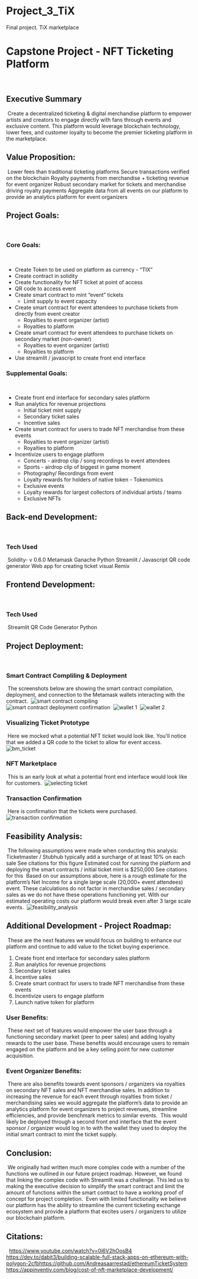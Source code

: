 # Project_3_TiX
Final project. TiX marketplace

# Capstone Project -  NFT Ticketing Platform
​
## Executive Summary
​
Create a decentralized ticketing & digital merchandise platform to empower artists and creators to engage directly with fans through events and exclusive content. This platform would leverage blockchain technology,  lower fees, and customer loyalty to become the premier ticketing platform in the marketplace.
​
## Value Proposition:
​
Lower fees than traditional ticketing platforms
Secure transactions verified on the blockchain 
Royalty payments from merchandise + ticketing revenue for event organizer
Robust secondary market for tickets and merchandise driving royalty payments
Aggregate data from all events on our platform to provide an analytics platform for event organizers 
​
​
## Project Goals:
​
  ### Core Goals:
​
  - Create Token to be used on platform as currency - “TIX”
  - Create contract in solidity 
  - Create functionality for NFT ticket at point of access
  - QR code to access event
  - Create smart contract to mint “event” tickets
    - Limit supply to event capacity
  - Create smart contract for event attendees to purchase tickets from directly from event creator
    - Royalties to event organizer (artist)
    - Royalties to platform
  - Create smart contract for event attendees to purchase tickets on secondary market (non-owner)
    - Royalties to event organizer (artist)
    - Royalties to platform
  - Use streamlit / javascript to create front end interface
​
​
  ### Supplemental Goals:
​
  - Create front end interface for secondary sales platform
  - Run analytics for revenue projections 
    - Initial ticket mint supply
    - Secondary ticket sales
    - Incentive sales
  - Create smart contract for users to trade NFT merchandise from these events
    - Royalties to event organizer (artist)
    - Royalties to platform 
  - Incentivize users to engage platform
    - Concerts - airdrop clip / song recordings to event attendees
    - Sports - airdrop clip of biggest in game moment
    - Photography/ Recordings from event 
    - Loyalty rewards for holders of native token - Tokenomics
    - Exclusive events 
    - Loyalty rewards for largest collectors of individual artists / teams 
    - Exclusive NFTs
​
​
## Back-end Development:
​
​
### Tech Used
​
Solidity- v 0.6.0
Metamask
Ganache
Python
Streamlit / Javascript 
QR code generator
Web app for creating ticket visual
Remix
​
​
## Frontend Development:
​
### Tech Used
​
Streamlit
QR Code Generator
Python
​
​
## Project Deployment:
​
​
### Smart Contract Compliling & Deployment
​
The screenshots below are showing the smart contract compilation, deployment, and connection to the Metamask wallets interacting with the contract.
​
![smart contract compiling](https://user-images.githubusercontent.com/91380617/159125772-2c032f05-2478-4837-bbf6-27210e8deba8.png)
​
![smart contract deployment confirmation](https://user-images.githubusercontent.com/91380617/159125783-bcd5801a-c412-408b-b5cb-41511228c99c.png)
​
![wallet 1](https://user-images.githubusercontent.com/91380617/159125778-c5be1739-32ce-4248-a4fb-d971d242f1b7.png)
​
![wallet 2](https://user-images.githubusercontent.com/91380617/159125781-1659ff28-86e6-4b1a-ba02-1abbea2fa3e7.png)
​
​
### Visualizing Ticket Prototype
​
Here we mocked what a potential NFT ticket would look like. You'll notice that we added a QR code to the ticket to allow for event access. 
​
![bm_ticket](https://user-images.githubusercontent.com/91380617/159125714-09b58baa-6545-44db-8855-72e49f51f865.png)
​
​
### NFT Marketplace 
​
This is an early look at what a potential front end interface would look like for customers.
​
![selecting ticket](https://user-images.githubusercontent.com/91380617/159125767-f1e89b7b-bac3-4f5b-842b-97fc706ab0de.png)
​
​
### Transaction Confirmation 
​
Here is confirmation that the tickets were purchased.
​
![transaction confirmation](https://user-images.githubusercontent.com/91380617/159125757-e195a9ab-cc5b-421a-8c44-22f284c8ce06.png)
​
​
## Feasibility Analysis:
​
The following assumptions were made when conducting this analysis:
​
Ticketmaster / Stubhub typically add a surcharge of at least 10% on each sale
See citations for this figure 
Estimated cost for running the platform and deploying the smart contracts / initial ticket mint is $250,000
See citations for this 
​
Based on our assumptions above, here is a rough estimate for the platform’s Net Income for a single large scale (20,000+ event attendees) event. These calculations do not factor in merchandise sales / secondary sales as we do not have these operations functioning yet. With our estimated operating costs our platform would break even after 3 large scale events.
​
![feasibility_analysis](https://user-images.githubusercontent.com/91380617/159125755-ea04085b-49b9-4215-97c6-fdc210d14984.png)
​
​
## Additional Development - Project Roadmap:
​
These are the next features we would focus on building to enhance our platform and continue to add value to the ticket buying experience. 
​
1. Create front end interface for secondary sales platform
2. Run analytics for revenue projections 
3. Secondary ticket sales
4. Incentive sales
5. Create smart contract for users to trade NFT merchandise from these events
6. Incentivize users to engage platform
7. Launch native token for platform
​
### User Benefits:
​
These next set of features would empower the user base through a functioning secondary market (peer to peer sales) and adding loyalty rewards to the user base. These benefits would encourage users to remain engaged on the platform and be a key selling point for new customer acquisition. 
​
### Event Organizer Benefits:
​
There are also benefits towards event sponsors / organizers via royalties on secondary NFT sales and NFT merchandise sales. In addition to increasing the revenue for each event through royalties from ticket / merchandising sales we would aggregate the platform’s data to provide an analytics platform for event organizers to project revenues, streamline efficiencies, and provide benchmark metrics to similar events. 
​
This would likely be deployed through a second front end interface that the event sponsor / organizer would log in to with the wallet they used to deploy the initial smart contract to mint the ticket supply.
​
 
## Conclusion:
​
We originally had written much more complex code with a number of the functions we outlined in our future project roadmap. However, we found that linking the complex code with Streamlit was a challenge. 
​
This led us to making the executive decision to simplify the smart contract and limit the amount of functions within the smart contract to have a working proof of concept for project completion. 
​
Even with limited functionality we believe our platform has the ability to streamline the current ticketing exchange ecosystem and provide a platform that excites users / organizers to utilize our blockchain platform. 
​
## Citations:
​
​
https://www.youtube.com/watch?v=0i6V2hOosB4
​
https://dev.to/dabit3/building-scalable-full-stack-apps-on-ethereum-with-polygon-2cfb
​
https://github.com/Andreasaarrestad/ethereumTicketSystem
​
https://appinventiv.com/blog/cost-of-nft-marketplace-development/
